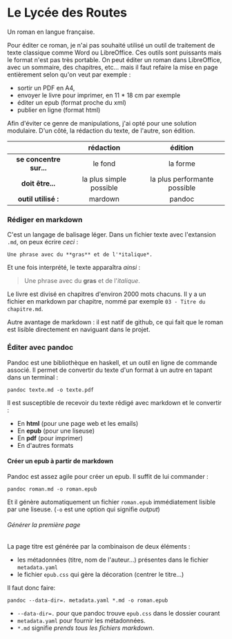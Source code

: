 # Le Lycée des Routes
Un roman en langue française.

Pour éditer ce roman, je n'ai pas souhaité utilisé un outil de traitement de texte classique comme Word ou LibreOffice.
Ces outils sont puissants mais le format n'est pas très portable.
On peut éditer un roman dans LibreOffice, avec un sommaire, des chapitres, etc...
mais il faut refaire la mise en page entièrement selon qu'on veut par exemple :
* sortir un PDF en A4,
* envoyer le livre pour imprimer, en 11 * 18 cm par exemple
* éditer un epub (format proche du xml)
* publier en ligne (format html)

Afin d'éviter ce genre de manipulations, j'ai opté pour une solution modulaire.
D'un côté, la rédaction du texte, de l'autre, son édition.

| | rédaction | édition |
| :---: | :-------: | :-----: |
| **se concentre sur...** |  le fond | la forme |
| **doit être...** | la plus simple possible | la plus performante possible |
| **outil utilisé :** | mardown | pandoc |

### Rédiger en markdown

C'est un langage de balisage léger.
Dans un fichier texte avec l'extansion `.md`, on peux écrire *ceci* :
```
Une phrase avec du **gras** et de l'*italique*.
```
Et une fois interprété, le texte apparaîtra *ainsi* :
> Une phrase avec du **gras** et de l'*italique*.

Le livre est divisé en chapitres d'environ 2000 mots chacuns.
Il y a un fichier en markdown par chapitre, nommé par exemple `03 - Titre du chapitre.md`.

Autre avantage de markdown : il est natif de github, ce qui fait que le roman est lisible directement en naviguant dans le projet.


### Éditer avec pandoc

Pandoc est une bibliothèque en haskell, et un outil en ligne de commande associé.
Il permet de convertir du texte d'un format à un autre en tapant dans un terminal :
```
pandoc texte.md -o texte.pdf
```

Il est susceptible de recevoir du texte rédigé avec markdown et le convertir :
* En **html** (pour une page web et les emails)
* En **epub** (pour une liseuse)
* En **pdf** (pour imprimer)
* En d'autres formats

#### Créer un epub à partir de markdown
Pandoc est assez agile pour créer un epub.
Il suffit de lui commander :
```
pandoc roman.md -o roman.epub
```
Et il génère automatiquement un fichier `roman.epub` immédiatement lisible par une liseuse.
(`-o` est une option qui signifie *output*)

###### Générer la première page
La page titre est générée par la combinaison de deux éléments :
* les métadonnées (titre, nom de l'auteur...) présentes dans le fichier `metadata.yaml`
* le fichier `epub.css` qui gère la décoration (centrer le titre...)

Il faut donc faire:
```
pandoc --data-dir=. metadata.yaml *.md -o roman.epub
```
* `--data-dir=.` pour que pandoc trouve `epub.css` dans le dossier courant
* `metadata.yaml` pour fournir les métadonnées.
* `*.md` signifie *prends tous les fichiers markdown*.
